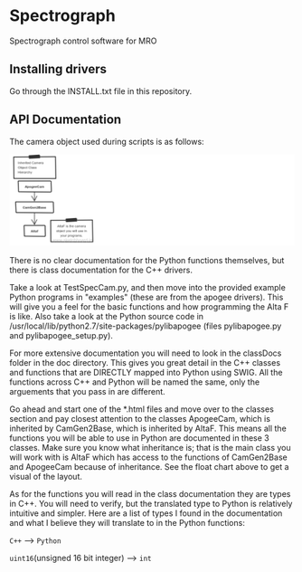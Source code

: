 # Spectrograph
Spectrograph control software for MRO


## Installing drivers
Go through the INSTALL.txt file in this repository.

## API Documentation

The camera object used during scripts is as follows:

![alt text][apogeeClasses]

[apogeeClasses]: https://github.com/UWMRO/Spectrograph/blob/master/doc/apogeeClasses.png "PyLibapogee Hierarchy"

There is no clear documentation for the Python functions themselves, but there is class documentation for the C++ drivers.

Take a look at TestSpecCam.py, and then move into the provided example Python programs in "examples" (these are from
the apogee drivers).  This will give you a feel for the basic functions and how programming the Alta F is like.  Also take
a look at the Python source code in /usr/local/lib/python2.7/site-packages/pylibapogee (files pylibapogee.py and pylibapogee_setup.py).

For more extensive documentation you will need to look in the classDocs folder in the doc directory.  This gives you great
detail in the C++ classes and functions that are DIRECTLY mapped into Python using SWIG.  All the functions across C++ and Python will
be named the same, only the arguements that you pass in are different.

Go ahead and start one of the *.html files and move over to the classes section and pay closest attention to the classes ApogeeCam, which
is inherited by CamGen2Base, which is inherited by AltaF.  This means all the functions you will be able to use in Python are documented
in these 3 classes.  Make sure you know what inheritance is; that is the main class you will work with is AltaF which has access to the functions
of CamGen2Base and ApogeeCam because of inheritance.  See the float chart above to get a visual of the layout.

As for the functions you will read in the class documentation they are types in C++.  You will need to verify, but the translated type to Python
is relatively intuitive and simpler.  Here are a list of types I found in the documentation and what I believe they will translate to in
the Python functions:

`C++` --> `Python`

`uint16`(unsigned 16 bit integer) -->  `int`